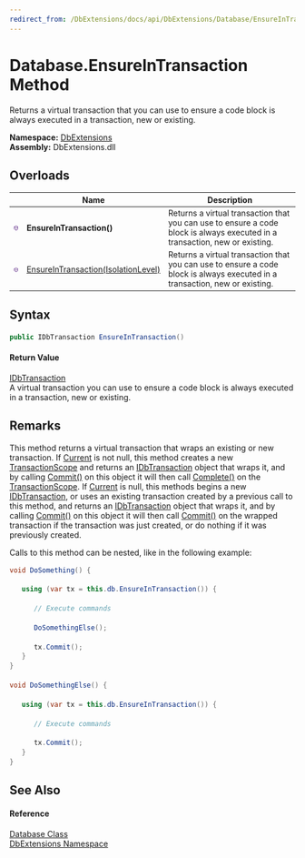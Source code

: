 ```yaml
---
redirect_from: /DbExtensions/docs/api/DbExtensions/Database/EnsureInTransaction.html
---
```


Database.EnsureInTransaction Method
===================================
Returns a virtual transaction that you can use to ensure a code block is always executed in a transaction, new or existing.
  
**Namespace:** [DbExtensions][1]  
**Assembly:** DbExtensions.dll

Overloads
---------

|                  | Name                                     | Description                                                                                                                 |
| ---------------- | ---------------------------------------- | --------------------------------------------------------------------------------------------------------------------------- |
| ![Public method] | **EnsureInTransaction()**                | Returns a virtual transaction that you can use to ensure a code block is always executed in a transaction, new or existing. |
| ![Public method] | [EnsureInTransaction(IsolationLevel)][2] | Returns a virtual transaction that you can use to ensure a code block is always executed in a transaction, new or existing. |


Syntax
------

```csharp
public IDbTransaction EnsureInTransaction()
```

#### Return Value
[IDbTransaction][3]  
 A virtual transaction you can use to ensure a code block is always executed in a transaction, new or existing.

Remarks
-------
This method returns a virtual transaction that wraps an existing or new transaction. If [Current][4] is not null, this method creates a new [TransactionScope][5] and returns an [IDbTransaction][3] object that wraps it, and by calling [Commit()][6] on this object it will then call [Complete()][7] on the [TransactionScope][5]. If [Current][4] is null, this methods begins a new [IDbTransaction][3], or uses an existing transaction created by a previous call to this method, and returns an [IDbTransaction][3] object that wraps it, and by calling [Commit()][6] on this object it will then call [Commit()][6] on the wrapped transaction if the transaction was just created, or do nothing if it was previously created. 

Calls to this method can be nested, like in the following example:

```csharp
void DoSomething() {

   using (var tx = this.db.EnsureInTransaction()) {

      // Execute commands

      DoSomethingElse();

      tx.Commit();
   }
}

void DoSomethingElse() { 

   using (var tx = this.db.EnsureInTransaction()) {

      // Execute commands

      tx.Commit();
   }
}
```


See Also
--------

#### Reference
[Database Class][8]  
[DbExtensions Namespace][1]  

[1]: ../README.md
[2]: EnsureInTransaction_1.md
[3]: https://learn.microsoft.com/dotnet/api/system.data.idbtransaction
[4]: https://learn.microsoft.com/dotnet/api/system.transactions.transaction.current
[5]: https://learn.microsoft.com/dotnet/api/system.transactions.transactionscope
[6]: https://learn.microsoft.com/dotnet/api/system.data.idbtransaction.commit
[7]: https://learn.microsoft.com/dotnet/api/system.transactions.transactionscope.complete
[8]: README.md
[Public method]: ../../icons/pubmethod.svg "Public method"